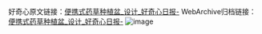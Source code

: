 好奇心原文链接：[便携式药草种植盆_设计_好奇心日报-](https://www.qdaily.com/articles/3546.html)
WebArchive归档链接：[便携式药草种植盆_设计_好奇心日报-](http://web.archive.org/web/20190623152437/https://www.qdaily.com/articles/3546.html)
![image](http://ww3.sinaimg.cn/large/007d5XDply1g3vbgp7ktmj30u02f1h2t)